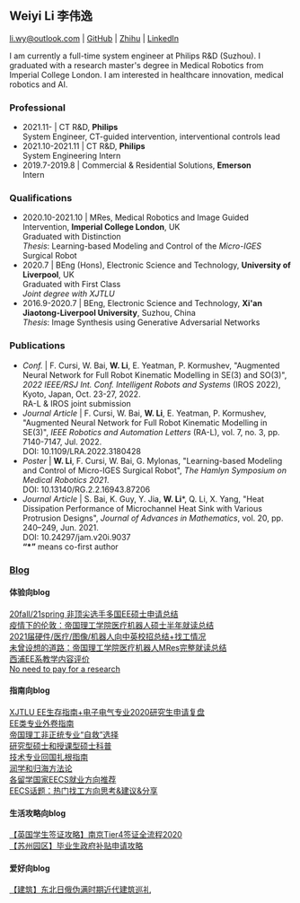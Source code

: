 ## Weiyi Li 李伟逸

li.wy@outlook.com | [GitHub](https://github.com/weiyi-li) | [Zhihu](https://www.zhihu.com/people/li-wei-yi-86-54) | [LinkedIn](https://www.linkedin.com/in/weiyi-li-b56aa116a)

I am currently a full-time system engineer at Philips R&D (Suzhou). I graduated with a research master's degree in Medical Robotics from Imperial College London. I am interested in healthcare innovation, medical robotics and AI.

### Professional

* 2021.11- | CT R&D, **Philips**  
System Engineer, CT-guided intervention, interventional controls lead
* 2021.10-2021.11 | CT R&D, **Philips**  
System Engineering Intern
* 2019.7-2019.8 | Commercial & Residential Solutions, **Emerson**  
Intern

### Qualifications

* 2020.10-2021.10 | MRes, Medical Robotics and Image Guided Intervention, **Imperial College London**, UK  
Graduated with Distinction  
_Thesis_: Learning-based Modeling and Control of the _Micro-IGES_ Surgical Robot  
* 2020.7 | BEng (Hons), Electronic Science and Technology, **University of Liverpool**, UK  
Graduated with First Class  
_Joint degree with XJTLU_  
* 2016.9-2020.7 | BEng, Electronic Science and Technology, **Xi'an Jiaotong-Liverpool University**, Suzhou, China  
_Thesis_: Image Synthesis using Generative Adversarial Networks

### Publications

* _Conf._ | F. Cursi, W. Bai, **W. Li**, E. Yeatman, P. Kormushev, "Augmented Neural Network for Full Robot Kinematic Modelling in SE(3) and SO(3)", _2022 IEEE/RSJ Int. Conf. Intelligent Robots and Systems_ (IROS 2022), Kyoto, Japan, Oct. 23-27, 2022.  
RA-L & IROS joint submission   
* _Journal Article_ | F. Cursi, W. Bai, **W. Li**, E. Yeatman, P. Kormushev, "Augmented Neural Network for Full Robot Kinematic Modelling in SE(3)", _IEEE Robotics and Automation Letters_ (RA-L), vol. 7, no. 3, pp. 7140-7147, Jul. 2022.   
DOI: 10.1109/LRA.2022.3180428  
* _Poster_ | **W. Li**, F. Cursi, W. Bai, G. Mylonas, "Learning-based Modeling and Control of Micro-IGES Surgical Robot", _The Hamlyn Symposium on Medical Robotics 2021_.   
DOI: 10.13140/RG.2.2.16943.87206  
* _Journal Article_ | S. Bai, K. Guy, Y. Jia, **W. Li***, Q. Li, X. Yang, "Heat Dissipation Performance of Microchannel Heat Sink with Various Protrusion Designs", _Journal of Advances in Mathematics_, vol. 20, pp. 240–249, Jun. 2021.  
DOI: 10.24297/jam.v20i.9037  
**“*”** means co-first author

### [Blog](https://weiyi-li.github.io/blog/)  
#### 体验向blog  
[20fall/21spring 非顶尖选手多国EE硕士申请总结](https://zhuanlan.zhihu.com/p/345559376)  
[疫情下的伦敦：帝国理工学院医疗机器人硕士半年就读总结](https://zhuanlan.zhihu.com/p/339570809)  
[2021届硬件/医疗/图像/机器人向中英校招总结+找工情况](https://zhuanlan.zhihu.com/p/379415341)  
[未曾设想的道路：帝国理工学院医疗机器人MRes完整就读总结](https://zhuanlan.zhihu.com/p/412703360)  
[西浦EE系教学内容评价](https://github.com/weiyi-li/blog/blob/master/Comments_on_XJTLU_EE_Teaching.md)  
[No need to pay for a research](https://github.com/weiyi-li/blog/blob/master/No_need_to_pay_for_a_research.md)    

#### 指南向blog
[XJTLU EE生存指南+电子电气专业2020研究生申请复盘](https://github.com/weiyi-li/blog/blob/master/XJTLU_EE_Guide%2B2020fall_Application.md)  
[EE类专业外卷指南](https://github.com/weiyi-li/blog/blob/master/EE_Outvolution_Guide.md)  
[帝国理工非正统专业“自救”选择](https://github.com/weiyi-li/blog/blob/master/ICL_Interdisciplinary_Program_Guide.md)  
[研究型硕士和授课型硕士科普](https://github.com/weiyi-li/blog/blob/master/Taught_and_Research_Master_Intro.md)  
[技术专业回国扎根指南](https://github.com/weiyi-li/blog/blob/master/Settledown_in_China_for_Tech.md)  
[润学和归海方法论](https://github.com/weiyi-li/blog/blob/master/Runology.md)  
[各留学国家EECS就业方向推荐](https://github.com/weiyi-li/blog/blob/master/EECS_Positions_in_Countries.md)  
[EECS话题：热门找工方向思考&建议&分享](https://github.com/weiyi-li/blog/edit/master/EECS_Topic_Hot_Jobs.md)  

#### 生活攻略向blog
[【英国学生签证攻略】南京Tier4签证全流程2020](https://github.com/weiyi-li/blog/blob/master/UK_Tier4_Visa_Tips.md)  
[【苏州园区】毕业生政府补贴申请攻略](https://github.com/weiyi-li/blog/blob/master/Gov_Allowance_Application.md)  

#### 爱好向blog
[【建筑】东北日俄伪满时期近代建筑巡礼](https://zhuanlan.zhihu.com/p/571878338)  
